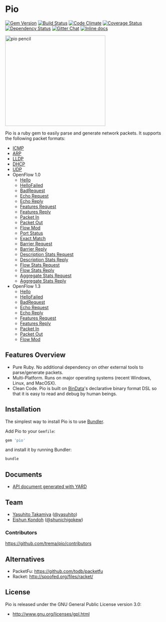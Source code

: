 # Pio

<a href='https://rubygems.org/gems/pio'><img src='http://img.shields.io/gem/v/pio.svg?style=flat' alt='Gem Version' /></a>
<a href='https://travis-ci.org/trema/pio'><img src='http://img.shields.io/travis/trema/pio/develop.svg?style=flat' alt='Build Status' /></a>
<a href='https://codeclimate.com/github/trema/pio'><img src='http://img.shields.io/codeclimate/github/trema/pio.svg?style=flat' alt='Code Climate' /></a>
<a href='https://coveralls.io/r/trema/pio?branch=develop'><img src='http://img.shields.io/coveralls/trema/pio/develop.svg?style=flat' alt='Coverage Status' /></a>
<a href='https://gemnasium.com/trema/pio'><img src='http://img.shields.io/gemnasium/trema/pio.svg?style=flat' alt='Dependency Status' /></a>
<a href='https://gitter.im/trema/pio'><img src='https://badges.gitter.im/Join Chat.svg?style=flat' alt='Gitter Chat' /></a>
<a href="http://inch-pages.github.io/github/trema/pio"><img src="http://inch-pages.github.io/github/trema/pio.svg" alt="Inline docs"></a>

<a href="http://www.flickr.com/photos/mongogushi/4226014070/" title="pio pencil by mongo gushi, on Flickr"><img src="http://farm5.staticflickr.com/4022/4226014070_cdeb7c1e5d_n.jpg" width="320" height="290" alt="pio pencil"></a>

Pio is a ruby gem to easily parse and generate network packets. It
supports the following packet formats:

- [ICMP](https://relishapp.com/trema/pio/docs/pio-icmp)
- [ARP](https://relishapp.com/trema/pio/docs/pio-arp)
- [LLDP](https://relishapp.com/trema/pio/docs/pio-lldp)
- [DHCP](https://relishapp.com/trema/pio/docs/pio-dhcp)
- [UDP](https://relishapp.com/trema/pio/docs/pio-udp)
- OpenFlow 1.0
  - [Hello](https://relishapp.com/trema/pio/docs/open-flow10/pio-hello)
  - [HelloFailed](https://relishapp.com/trema/pio/docs/open-flow10/pio-error-hellofailed)
  - [BadRequest](https://relishapp.com/trema/pio/docs/open-flow10/pio-error-badrequest)
  - [Echo Request](https://relishapp.com/trema/pio/docs/open-flow10/pio-echo-request)
  - [Echo Reply](https://relishapp.com/trema/pio/docs/open-flow10/pio-echo-reply)
  - [Features Request](https://relishapp.com/trema/pio/docs/open-flow10/pio-features-request)
  - [Features Reply](https://relishapp.com/trema/pio/docs/open-flow10/pio-features-reply)
  - [Packet In](https://relishapp.com/trema/pio/docs/open-flow10/pio-packetin)
  - [Packet Out](https://relishapp.com/trema/pio/docs/open-flow10/pio-packetout)
  - [Flow Mod](https://relishapp.com/trema/pio/docs/open-flow10/pio-flowmod)
  - [Port Status](https://relishapp.com/trema/pio/docs/open-flow10/pio-portstatus)
  - [Exact Match](https://relishapp.com/trema/pio/docs/open-flow10/pio-exactmatch)
  - [Barrier Request](https://relishapp.com/trema/pio/docs/open-flow10/pio-barrier-request)
  - [Barrier Reply](https://relishapp.com/trema/pio/docs/open-flow10/pio-barrier-reply)
  - [Description Stats Request](https://relishapp.com/trema/pio/docs/open-flow10/pio-descriptionstats-request)
  - [Description Stats Reply](https://relishapp.com/trema/pio/docs/open-flow10/pio-descriptionstats-reply)
  - [Flow Stats Request](https://relishapp.com/trema/pio/docs/open-flow10/pio-flowstats-request)
  - [Flow Stats Reply](https://relishapp.com/trema/pio/docs/open-flow10/pio-flowstats-reply)
  - [Aggregate Stats Request](https://relishapp.com/trema/pio/docs/open-flow10/pio-aggregatestats-request)
  - [Aggregate Stats Reply](https://relishapp.com/trema/pio/docs/open-flow10/pio-aggregatestats-reply)
- OpenFlow 1.3
  - [Hello](https://relishapp.com/trema/pio/docs/open-flow13/pio-hello)
  - [HelloFailed](https://relishapp.com/trema/pio/docs/open-flow13/pio-error-hellofailed)
  - [BadRequest](https://relishapp.com/trema/pio/docs/open-flow13/pio-error-badrequest)
  - [Echo Request](https://relishapp.com/trema/pio/docs/open-flow13/pio-echo-request)
  - [Echo Reply](https://relishapp.com/trema/pio/docs/open-flow13/pio-echo-reply)
  - [Features Request](https://relishapp.com/trema/pio/docs/open-flow13/pio-features-request)
  - [Features Reply](https://relishapp.com/trema/pio/docs/open-flow13/pio-features-reply)
  - [Packet In](https://relishapp.com/trema/pio/docs/open-flow13/pio-packetin)
  - [Packet Out](https://relishapp.com/trema/pio/docs/open-flow13/pio-packetout)
  - [Flow Mod](https://relishapp.com/trema/pio/docs/open-flow13/pio-flowmod)

## Features Overview

- Pure Ruby. No additional dependency on other external tools to
  parse/generate packets.
- Multi-Platform. Runs on major operating systems (recent Windows,
  Linux, and MacOSX).
- Clean Code. Pio is built on
  [BinData](https://github.com/dmendel/bindata)'s declarative binary
  format DSL so that it is easy to read and debug by human beings.

## Installation

The simplest way to install Pio is to use [Bundler](http://gembundler.com/).

Add Pio to your `Gemfile`:

```ruby
gem 'pio'
```

and install it by running Bundler:

```bash
bundle
```

## Documents

- [API document generated with YARD](http://rubydoc.info/github/trema/pio/frames/file/README.md)

## Team

- [Yasuhito Takamiya](https://github.com/yasuhito) ([@yasuhito](https://twitter.com/yasuhito))
- [Eishun Kondoh](https://github.com/shun159) ([@shunichigokew](https://twitter.com/shunichigokew))

### Contributors

<https://github.com/trema/pio/contributors>

## Alternatives

- PacketFu: <https://github.com/todb/packetfu>
- Racket: <http://spoofed.org/files/racket/>

## License

Pio is released under the GNU General Public License version 3.0:

- <http://www.gnu.org/licenses/gpl.html>
